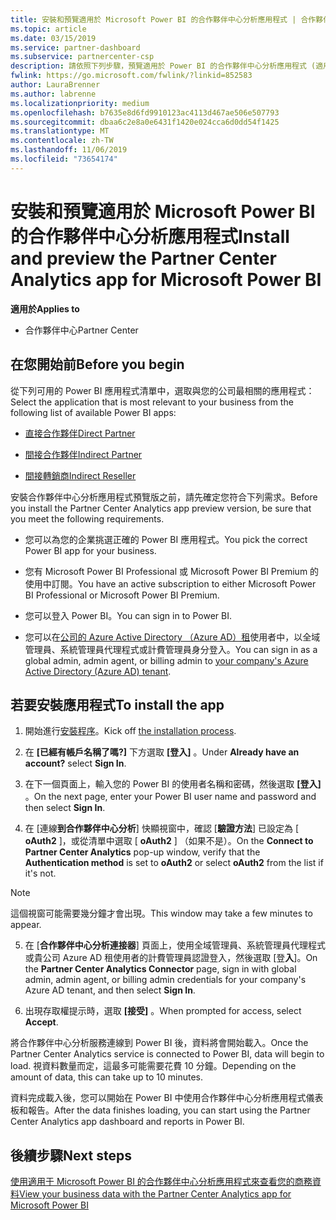 ```yaml
---
title: 安裝和預覽適用於 Microsoft Power BI 的合作夥伴中心分析應用程式 | 合作夥伴中心
ms.topic: article
ms.date: 03/15/2019
ms.service: partner-dashboard
ms.subservice: partnercenter-csp
description: 請依照下列步驟，預覽適用於 Power BI 的合作夥伴中心分析應用程式 (適用於雲端解決方案提供者直接合作夥伴)。
fwlink: https://go.microsoft.com/fwlink/?linkid=852583
author: LauraBrenner
ms.author: labrenne
ms.localizationpriority: medium
ms.openlocfilehash: b7635e8d6fd9910123ac4113d467ae506e507793
ms.sourcegitcommit: dbaa6c2e8a0e6431f1420e024cca6d0dd54f1425
ms.translationtype: MT
ms.contentlocale: zh-TW
ms.lasthandoff: 11/06/2019
ms.locfileid: "73654174"
---
```

# <a name="install-and-preview-the-partner-center-analytics-app-for-microsoft-power-bi"></a><span data-ttu-id="5ab5b-103">安裝和預覽適用於 Microsoft Power BI 的合作夥伴中心分析應用程式</span><span class="sxs-lookup"><span data-stu-id="5ab5b-103">Install and preview the Partner Center Analytics app for Microsoft Power BI</span></span>

<span data-ttu-id="5ab5b-104">**適用於**</span><span class="sxs-lookup"><span data-stu-id="5ab5b-104">**Applies to**</span></span>

- <span data-ttu-id="5ab5b-105">合作夥伴中心</span><span class="sxs-lookup"><span data-stu-id="5ab5b-105">Partner Center</span></span>

## <a name="before-you-begin"></a><span data-ttu-id="5ab5b-106">在您開始前</span><span class="sxs-lookup"><span data-stu-id="5ab5b-106">Before you begin</span></span>

<span data-ttu-id="5ab5b-107">從下列可用的 Power BI 應用程式清單中，選取與您的公司最相關的應用程式：</span><span class="sxs-lookup"><span data-stu-id="5ab5b-107">Select the application that is most relevant to your business from the following list of available Power BI apps:</span></span>
- [<span data-ttu-id="5ab5b-108">直接合作夥伴</span><span class="sxs-lookup"><span data-stu-id="5ab5b-108">Direct Partner</span></span>](https://app.powerbi.com/groups/me/getdata/services/direct-providers-partner-analytics)

- [<span data-ttu-id="5ab5b-109">間接合作夥伴</span><span class="sxs-lookup"><span data-stu-id="5ab5b-109">Indirect Partner</span></span>](https://app.powerbi.com/groups/me/getdata/services/indirect-providers-partner-analytics)

- [<span data-ttu-id="5ab5b-110">間接轉銷商</span><span class="sxs-lookup"><span data-stu-id="5ab5b-110">Indirect Reseller</span></span>](https://app.powerbi.com/groups/me/getdata/services/indirect-seller-partner-analytics)

<span data-ttu-id="5ab5b-111">安裝合作夥伴中心分析應用程式預覽版之前，請先確定您符合下列需求。</span><span class="sxs-lookup"><span data-stu-id="5ab5b-111">Before you install the Partner Center Analytics app preview version, be sure that you meet the following requirements.</span></span>

- <span data-ttu-id="5ab5b-112">您可以為您的企業挑選正確的 Power BI 應用程式。</span><span class="sxs-lookup"><span data-stu-id="5ab5b-112">You pick the correct Power BI app for your business.</span></span>

- <span data-ttu-id="5ab5b-113">您有 Microsoft Power BI Professional 或 Microsoft Power BI Premium 的使用中訂閱。</span><span class="sxs-lookup"><span data-stu-id="5ab5b-113">You have an active subscription to either Microsoft Power BI Professional or Microsoft Power BI Premium.</span></span>

- <span data-ttu-id="5ab5b-114">您可以登入 Power BI。</span><span class="sxs-lookup"><span data-stu-id="5ab5b-114">You can sign in to Power BI.</span></span>

- <span data-ttu-id="5ab5b-115">您可以在[公司的 Azure Active Directory （Azure AD）租](azure-active-directory-tenants-and-partner-center.md)使用者中，以全域管理員、系統管理員代理程式或計費管理員身分登入。</span><span class="sxs-lookup"><span data-stu-id="5ab5b-115">You can sign in as a global admin, admin agent, or billing admin to [your company's Azure Active Directory (Azure AD) tenant](azure-active-directory-tenants-and-partner-center.md).</span></span>

## <a name="to-install-the-app"></a><span data-ttu-id="5ab5b-116">若要安裝應用程式</span><span class="sxs-lookup"><span data-stu-id="5ab5b-116">To install the app</span></span>

1. <span data-ttu-id="5ab5b-117">開始進行[安裝程序](https://app.powerbi.com/getdata/services/partneranalytics?cpcode=PartnerCenterAnalytics&getDataForceConnect=true&alwaysPromptForContentProviderCreds=true)。</span><span class="sxs-lookup"><span data-stu-id="5ab5b-117">Kick off [the installation process](https://app.powerbi.com/getdata/services/partneranalytics?cpcode=PartnerCenterAnalytics&getDataForceConnect=true&alwaysPromptForContentProviderCreds=true).</span></span>

2. <span data-ttu-id="5ab5b-118">在 **\[已經有帳戶名稱了嗎?\]** 下方選取 **\[登入\]** 。</span><span class="sxs-lookup"><span data-stu-id="5ab5b-118">Under **Already have an account?** select **Sign In**.</span></span> 

3. <span data-ttu-id="5ab5b-119">在下一個頁面上，輸入您的 Power BI 的使用者名稱和密碼，然後選取 **\[登入\]** 。</span><span class="sxs-lookup"><span data-stu-id="5ab5b-119">On the next page, enter your Power BI user name and password and then select **Sign In**.</span></span> 

4. <span data-ttu-id="5ab5b-120">在 [連線**到合作夥伴中心分析**] 快顯視窗中，確認 [**驗證方法**] 已設定為 [ **oAuth2** ]，或從清單中選取 [ **oAuth2** ] （如果不是）。</span><span class="sxs-lookup"><span data-stu-id="5ab5b-120">On the **Connect to Partner Center Analytics** pop-up window, verify that the **Authentication method** is set to **oAuth2** or select **oAuth2** from the list if it's not.</span></span> 

> [!NOTE]  
>  <span data-ttu-id="5ab5b-121">這個視窗可能需要幾分鐘才會出現。</span><span class="sxs-lookup"><span data-stu-id="5ab5b-121">This window may take a few minutes to appear.</span></span>

5. <span data-ttu-id="5ab5b-122">在 [**合作夥伴中心分析連接器**] 頁面上，使用全域管理員、系統管理員代理程式或貴公司 Azure AD 租使用者的計費管理員認證登入，然後選取 [登**入**]。</span><span class="sxs-lookup"><span data-stu-id="5ab5b-122">On the **Partner Center Analytics Connector** page, sign in with global admin, admin agent, or billing admin credentials for your company's Azure AD tenant, and then select **Sign In**.</span></span>
 
6. <span data-ttu-id="5ab5b-123">出現存取權提示時，選取 **\[接受\]** 。</span><span class="sxs-lookup"><span data-stu-id="5ab5b-123">When prompted for access, select **Accept**.</span></span> 

<span data-ttu-id="5ab5b-124">將合作夥伴中心分析服務連線到 Power BI 後，資料將會開始載入。</span><span class="sxs-lookup"><span data-stu-id="5ab5b-124">Once the Partner Center Analytics service is connected to Power BI, data will begin to load.</span></span> <span data-ttu-id="5ab5b-125">視資料數量而定，這最多可能需要花費 10 分鐘。</span><span class="sxs-lookup"><span data-stu-id="5ab5b-125">Depending on the amount of data, this can take up to 10 minutes.</span></span> 

<span data-ttu-id="5ab5b-126">資料完成載入後，您可以開始在 Power BI 中使用合作夥伴中心分析應用程式儀表板和報告。</span><span class="sxs-lookup"><span data-stu-id="5ab5b-126">After the data finishes loading, you can start using the Partner Center Analytics app dashboard and reports in Power BI.</span></span>

## <a name="next-steps"></a><span data-ttu-id="5ab5b-127">後續步驟</span><span class="sxs-lookup"><span data-stu-id="5ab5b-127">Next steps</span></span>

[<span data-ttu-id="5ab5b-128">使用適用于 Microsoft Power BI 的合作夥伴中心分析應用程式來查看您的商務資料</span><span class="sxs-lookup"><span data-stu-id="5ab5b-128">View your business data with the Partner Center Analytics app for Microsoft Power BI</span></span>](power-bi-app-for-direct-partners-use.md)
